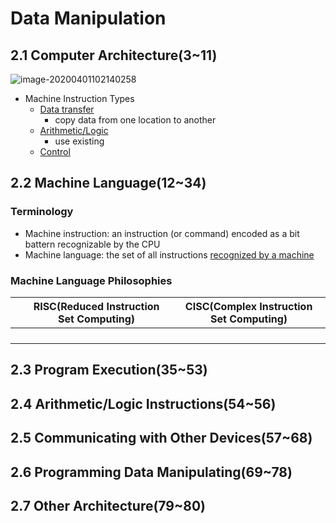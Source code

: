 # Data Manipulation

## 2.1 Computer Architecture(3~11)

![image-20200401102140258](C:\Users\KJH\AppData\Roaming\Typora\typora-user-images\image-20200401102140258.png)

- Machine Instruction Types
  - <u>Data transfer</u>
    - copy data from one location to another
  - <u>Arithmetic/Logic</u>
    - use existing 
  - <u>Control</u>

## 2.2 Machine Language(12~34)

### Terminology

- Machine instruction: an instruction (or command) encoded as a bit battern recognizable by the CPU
- Machine language: the set of all instructions <u>recognized by a machine</u>

### Machine Language Philosophies

|      | RISC(Reduced Instruction Set Computing) | CISC(Complex Instruction Set Computing) |
| ---- | --------------------------------------- | --------------------------------------- |
|      |                                         |                                         |
|      |                                         |                                         |
|      |                                         |                                         |
|      |                                         |                                         |



## 2.3 Program Execution(35~53)

## 2.4 Arithmetic/Logic Instructions(54~56)

## 2.5 Communicating with Other Devices(57~68)

## 2.6 Programming Data Manipulating(69~78)

## 2.7 Other Architecture(79~80)

